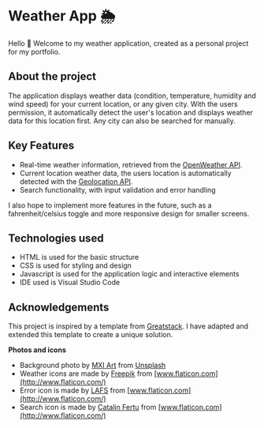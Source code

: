 # Weather App 🌦️
Hello 👋 Welcome to my weather application, created as a personal project for my portfolio. 

## About the project
The application displays weather data (condition, temperature, humidity and wind speed) for your current location, or any given city. With the users permission, it automatically detect the user's location and displays weather data for this location first. Any city can also be searched for manually.

## Key Features
- Real-time weather information, retrieved from the [OpenWeather API](https://openweathermap.org/api).
- Current location weather data, the users location is automatically detected with the [Geolocation API](https://developer.mozilla.org/en-US/docs/Web/API/Geolocation_API).
- Search functionality, with input validation and error handling

I also hope to implement more features in the future, such as a fahrenheit/celsius toggle and more responsive design for smaller screens. 

## Technologies used
- HTML is used for the basic structure
- CSS is used for styling and design
- Javascript is used for the application logic and interactive elements
- IDE used is Visual Studio Code

## Acknowledgements
This project is inspired by a template from [Greatstack](https://greatstack.dev/). I have adapted and extended this template to create a unique solution. 

**Photos and icons**
- Background photo by [MXI Art](https://unsplash.com/@mxi_art?utm_content=creditCopyText&utm_medium=referral&utm_source=unsplash) from [Unsplash](https://unsplash.com/photos/blue-sky-with-stars-during-night-time-id0A-td1JBk?utm_content=creditCopyText&utm_medium=referral&utm_source=unsplash)
- Weather icons are made by [Freepik](https://www.flaticon.com/authors/freepik) from [www.flaticon.com](http://www.flaticon.com/)
- Error icon is made by [LAFS](https://www.flaticon.com/authors/lafs) from [www.flaticon.com](http://www.flaticon.com/)
- Search icon is made by [Catalin Fertu](https://www.flaticon.com/authors/catalin-fertu) from [www.flaticon.com](http://www.flaticon.com/)
